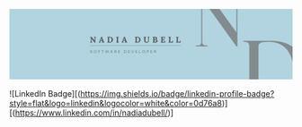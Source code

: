 ![Nadia's GitHub Banner](./assets/nadiadubellbanner.png)

![LinkedIn Badge][(https://img.shields.io/badge/linkedin-profile-badge?style=flat&logo=linkedin&logocolor=white&color=0d76a8)][(https://www.linkedin.com/in/nadiadubell/)]
